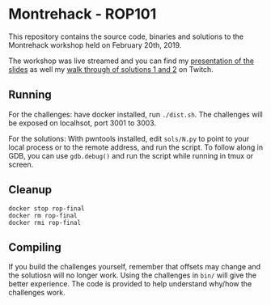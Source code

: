 # Montrehack - ROP101

This repository contains the source code, binaries and solutions to the
Montrehack workshop held on February 20th, 2019.

The workshop was live streamed and you can find my [presentation of the
slides][1] as well my [walk through of solutions 1 and 2][2] on Twitch.

[1]: https://www.twitch.tv/videos/384854978
[2]: https://www.twitch.tv/videos/384854977

## Running

For the challenges: have docker installed, run `./dist.sh`. The challenges will
be exposed on localhsot, port 3001 to 3003.

For the solutions: With pwntools installed, edit `sols/N.py` to point to your
local process or to the remote address, and run the script.  To follow along in
GDB, you can use `gdb.debug()` and run the script while running in tmux or
screen.


## Cleanup

```
docker stop rop-final
docker rm rop-final
docker rmi rop-final
```

## Compiling

If you build the challenges yourself, remember that offsets may change and the
solutiosn will no longer work. Using the challenges in `bin/` will give the
better experience. The code is provided to help understand why/how the
challenges work.
